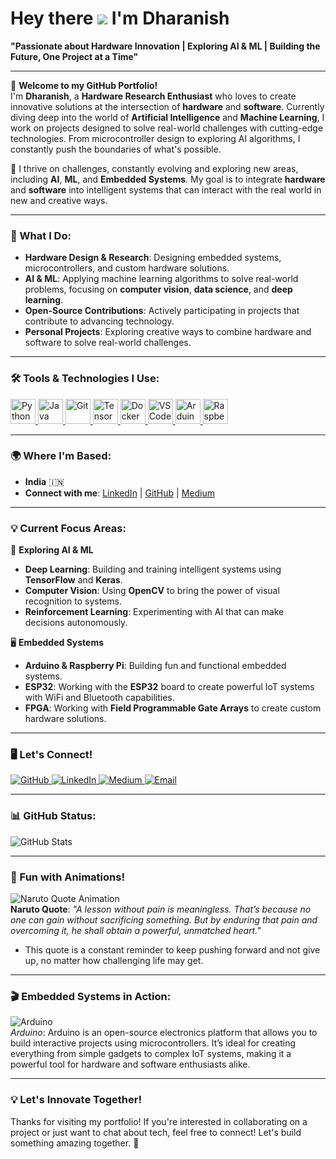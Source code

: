 # Hey there ![](https://user-images.githubusercontent.com/18350557/176309783-0785949b-9127-417c-8b55-ab5a4333674e.gif) **I'm Dharanish**

**"Passionate about Hardware Innovation | Exploring AI & ML | Building the Future, One Project at a Time"**

---

🌟 **Welcome to my GitHub Portfolio!**  
I'm **Dharanish**, a **Hardware Research Enthusiast** who loves to create innovative solutions at the intersection of **hardware** and **software**. Currently diving deep into the world of **Artificial Intelligence** and **Machine Learning**, I work on projects designed to solve real-world challenges with cutting-edge technologies. From microcontroller design to exploring AI algorithms, I constantly push the boundaries of what's possible.

🚀 I thrive on challenges, constantly evolving and exploring new areas, including **AI**, **ML**, and **Embedded Systems**. My goal is to integrate **hardware** and **software** into intelligent systems that can interact with the real world in new and creative ways.

---

### **🔧 What I Do:**

- **Hardware Design & Research**: Designing embedded systems, microcontrollers, and custom hardware solutions.
- **AI & ML**: Applying machine learning algorithms to solve real-world problems, focusing on **computer vision**, **data science**, and **deep learning**.
- **Open-Source Contributions**: Actively participating in projects that contribute to advancing technology.
- **Personal Projects**: Exploring creative ways to combine hardware and software to solve real-world challenges.

---

### **🛠️ Tools & Technologies I Use:**

<p align="left">
  <a href="https://www.python.org/" target="_blank" rel="noreferrer">
    <img src="https://raw.githubusercontent.com/danielcranney/readme-generator/main/public/icons/skills/python-colored.svg" width="40" height="40" alt="Python" />
  </a>
  <a href="https://www.oracle.com/java/" target="_blank" rel="noreferrer">
    <img src="https://raw.githubusercontent.com/danielcranney/readme-generator/main/public/icons/skills/java-colored.svg" width="40" height="40" alt="Java" />
  </a>
  <a href="https://github.com/" target="_blank" rel="noreferrer">
    <img src="https://raw.githubusercontent.com/danielcranney/readme-generator/main/public/icons/skills/git-colored.svg" width="40" height="40" alt="Git" />
  </a>
  <a href="https://www.tensorflow.org/" target="_blank" rel="noreferrer">
    <img src="https://raw.githubusercontent.com/danielcranney/readme-generator/main/public/icons/skills/tensorflow-colored.svg" width="40" height="40" alt="TensorFlow" />
  </a>
  <a href="https://www.docker.com/" target="_blank" rel="noreferrer">
    <img src="https://raw.githubusercontent.com/danielcranney/readme-generator/main/public/icons/skills/docker-colored.svg" width="40" height="40" alt="Docker" />
  </a>
  <a href="https://code.visualstudio.com/" target="_blank" rel="noreferrer">
    <img src="https://raw.githubusercontent.com/danielcranney/readme-generator/main/public/icons/skills/visualstudiocode.svg" width="40" height="40" alt="VS Code" />
  </a>
  <a href="https://www.arduino.cc/" target="_blank" rel="noreferrer">
    <img src="https://raw.githubusercontent.com/danielcranney/readme-generator/main/public/icons/skills/arduino-colored.svg" width="40" height="40" alt="Arduino" />
  </a>
  <a href="https://www.raspberrypi.org/" target="_blank" rel="noreferrer">
    <img src="https://raw.githubusercontent.com/danielcranney/readme-generator/main/public/icons/skills/raspberrypi-colored.svg" width="40" height="40" alt="Raspberry Pi" />
  </a>
</p>

---

### **🌍 Where I'm Based:**
- **India** 🇮🇳  
- **Connect with me**: [LinkedIn](https://www.linkedin.com/in/dharanish-m-690127256/) | [GitHub](https://github.com/dharanishmadesh) | [Medium](https://medium.com/@waranmadesh826)

---

### **💡 Current Focus Areas:**

🚀 **Exploring AI & ML**  
- **Deep Learning**: Building and training intelligent systems using **TensorFlow** and **Keras**.  
- **Computer Vision**: Using **OpenCV** to bring the power of visual recognition to systems.  
- **Reinforcement Learning**: Experimenting with AI that can make decisions autonomously.

🖥️ **Embedded Systems**  
- **Arduino & Raspberry Pi**: Building fun and functional embedded systems.  
- **ESP32**: Working with the **ESP32** board to create powerful IoT systems with WiFi and Bluetooth capabilities.
- **FPGA**: Working with **Field Programmable Gate Arrays** to create custom hardware solutions.

---

### **🖥️ Let's Connect!**

<p align="left">
  <a href="https://github.com/dharanishmadesh" target="_blank" rel="noreferrer">
    <img src="https://img.shields.io/badge/GitHub-100000?style=flat&logo=github&logoColor=white" alt="GitHub" />
  </a> 
  <a href="https://www.linkedin.com/in/dharanish-m-690127256/" target="_blank" rel="noreferrer">
    <img src="https://img.shields.io/badge/LinkedIn-0A66C2?style=flat&logo=linkedin&logoColor=white" alt="LinkedIn" />
  </a> 
  <a href="https://medium.com/@waranmadesh826" target="_blank" rel="noreferrer">
    <img src="https://img.shields.io/badge/Medium-12100E?style=flat&logo=medium&logoColor=white" alt="Medium" />
  </a> 
  <a href="mailto:waranmadesh826@ngmail.com" target="_blank" rel="noreferrer">
    <img src="https://img.shields.io/badge/Email-D14836?style=flat&logo=gmail&logoColor=white" alt="Email" />
  </a>
</p>

---

### **📊 GitHub Status:**

![GitHub Stats](https://github-readme-stats.vercel.app/api?username=dharanishmadesh&show_icons=true&count_private=true&title_color=0891b2&text_color=ffffff&icon_color=ffffff&bg_color=1c1917&hide_border=true)




---

### **🚀 Fun with Animations!**

![Naruto Quote Animation](https://media.giphy.com/media/LEV3OJQG0XXnq/giphy.gif?cid=790b7611p8jbewmam6w268vfzerfr83n5v0yxsnbodqss0cs&ep=v1_gifs_search&rid=giphy.gif&ct=g)  
**Naruto Quote**: *"A lesson without pain is meaningless. That’s because no one can gain without sacrificing something. But by enduring that pain and overcoming it, he shall obtain a powerful, unmatched heart."*  
- This quote is a constant reminder to keep pushing forward and not give up, no matter how challenging life may get.

---

### **🎬 Embedded Systems in Action:**

![Arduino](https://media.giphy.com/media/mFDWuDppjQJjite6FS/giphy.gif?cid=790b7611yeuarqn7kdo10fw70pxocn3qiu943owreks556tj&ep=v1_gifs_search&rid=giphy.gif&ct=g)  
*Arduino*: Arduino is an open-source electronics platform that allows you to build interactive projects using microcontrollers. It’s ideal for creating everything from simple gadgets to complex IoT systems, making it a powerful tool for hardware and software enthusiasts alike.

---

### **💡 Let's Innovate Together!**

Thanks for visiting my portfolio! If you're interested in collaborating on a project or just want to chat about tech, feel free to connect! Let's build something amazing together. 🚀
